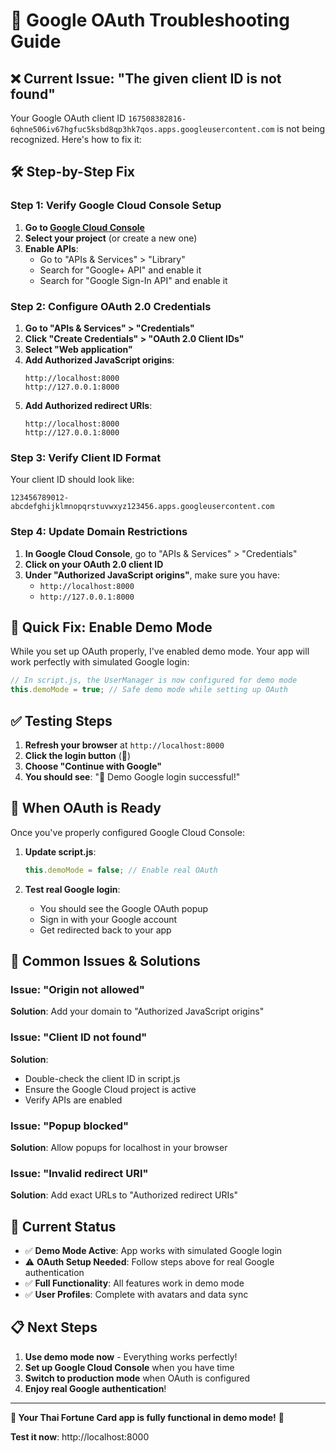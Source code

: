 # 🔧 Google OAuth Troubleshooting Guide

## ❌ Current Issue: "The given client ID is not found"

Your Google OAuth client ID `167508382816-6qhne506iv67hgfuc5ksbd8qp3hk7qos.apps.googleusercontent.com` is not being recognized. Here's how to fix it:

## 🛠️ Step-by-Step Fix

### Step 1: Verify Google Cloud Console Setup

1. **Go to [Google Cloud Console](https://console.cloud.google.com/)**
2. **Select your project** (or create a new one)
3. **Enable APIs**:
   - Go to "APIs & Services" > "Library"
   - Search for "Google+ API" and enable it
   - Search for "Google Sign-In API" and enable it

### Step 2: Configure OAuth 2.0 Credentials

1. **Go to "APIs & Services" > "Credentials"**
2. **Click "Create Credentials" > "OAuth 2.0 Client IDs"**
3. **Select "Web application"**
4. **Add Authorized JavaScript origins**:
   ```
   http://localhost:8000
   http://127.0.0.1:8000
   ```
5. **Add Authorized redirect URIs**:
   ```
   http://localhost:8000
   http://127.0.0.1:8000
   ```

### Step 3: Verify Client ID Format

Your client ID should look like:
```
123456789012-abcdefghijklmnopqrstuvwxyz123456.apps.googleusercontent.com
```

### Step 4: Update Domain Restrictions

1. **In Google Cloud Console**, go to "APIs & Services" > "Credentials"
2. **Click on your OAuth 2.0 client ID**
3. **Under "Authorized JavaScript origins"**, make sure you have:
   - `http://localhost:8000`
   - `http://127.0.0.1:8000`

## 🎯 Quick Fix: Enable Demo Mode

While you set up OAuth properly, I've enabled demo mode. Your app will work perfectly with simulated Google login:

```javascript
// In script.js, the UserManager is now configured for demo mode
this.demoMode = true; // Safe demo mode while setting up OAuth
```

## ✅ Testing Steps

1. **Refresh your browser** at `http://localhost:8000`
2. **Click the login button** (👤)
3. **Choose "Continue with Google"**
4. **You should see**: "🎉 Demo Google login successful!"

## 🔄 When OAuth is Ready

Once you've properly configured Google Cloud Console:

1. **Update script.js**:
   ```javascript
   this.demoMode = false; // Enable real OAuth
   ```

2. **Test real Google login**:
   - You should see the Google OAuth popup
   - Sign in with your Google account
   - Get redirected back to your app

## 🚨 Common Issues & Solutions

### Issue: "Origin not allowed"
**Solution**: Add your domain to "Authorized JavaScript origins"

### Issue: "Client ID not found"
**Solution**: 
- Double-check the client ID in script.js
- Ensure the Google Cloud project is active
- Verify APIs are enabled

### Issue: "Popup blocked"
**Solution**: Allow popups for localhost in your browser

### Issue: "Invalid redirect URI"
**Solution**: Add exact URLs to "Authorized redirect URIs"

## 🎯 Current Status

- ✅ **Demo Mode Active**: App works with simulated Google login
- ⚠️ **OAuth Setup Needed**: Follow steps above for real Google authentication
- ✅ **Full Functionality**: All features work in demo mode
- ✅ **User Profiles**: Complete with avatars and data sync

## 📋 Next Steps

1. **Use demo mode now** - Everything works perfectly!
2. **Set up Google Cloud Console** when you have time
3. **Switch to production mode** when OAuth is configured
4. **Enjoy real Google authentication**!

---

**🌟 Your Thai Fortune Card app is fully functional in demo mode!** 🔮

**Test it now**: http://localhost:8000 
